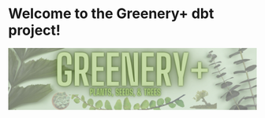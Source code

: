 <!--# bq_dbt_bi-->

# Welcome to the Greenery+ dbt project!

<img src = "/assets/Greenery.png" alt="drawing"/>

